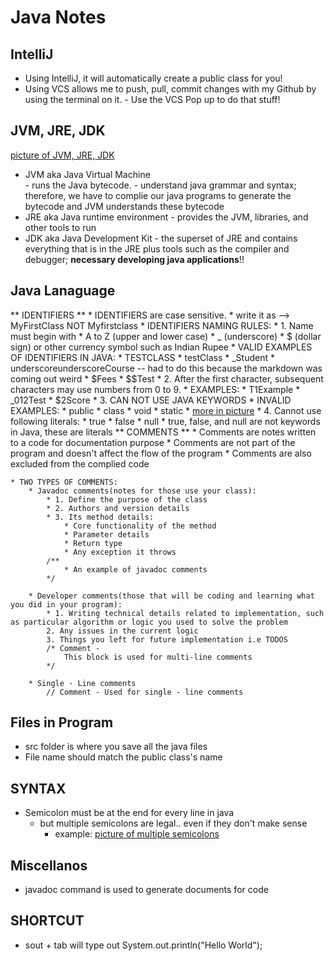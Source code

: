 # Java Notes 

## IntelliJ 
* Using IntelliJ, it will automatically create a public class for you!  
* Using VCS allows me to push, pull, commit changes with my Github by using the terminal on it. 
		- Use the VCS Pop up to do that stuff! 

## JVM, JRE, JDK
[picture of JVM, JRE, JDK](JDK,JVM,JRE.png)	
* JVM aka Java Virtual Machine  
		- runs the Java bytecode. 
		- understand java grammar and syntax; therefore, we have to complie our java programs to generate the bytecode and JVM understands these bytecode
* JRE aka Java runtime environment 
		- provides the JVM, libraries, and other tools to run 
* JDK aka Java Development Kit 
		- the superset of JRE and contains everything that is in the JRE plus tools such as the compiler and debugger; **necessary developing java applications**!!

## Java Lanaguage 
** IDENTIFIERS ** 
		* IDENTIFIERS are case sensitive.
	  	*  write it as --> MyFirstClass NOT Myfirstclass
	  * IDENTIFIERS NAMING RULES:
	     * 1. Name must begin with
		      * A to Z (upper and lower case)
		      * _ (underscore)
		      * $ (dollar sign) or other currency symbol such as Indian Rupee
	           * VALID EXAMPLES OF IDENTIFIERS IN JAVA:
	              * TESTCLASS
	              * testClass
	              * _Student
	              * underscoreunderscoreCourse -- had to do this because the markdown was coming out weird 
	            	* $Fees
	              * $$Test
		    * 2. After the first character, subsequent characters may use numbers from 0 to 9.
	        * EXAMPLES:
	          * T1Example
	          * _012Test
	          * $2Score
		    * 3. CAN NOT USE JAVA KEYWORDS
	        * INVALID EXAMPLES:
	          * public
	          * class
	          * void
	          * static 
	          * [more in picture](NONOs_for_identifiers_naming.png)
	      * 4. Cannot use following literals: 
	      	* true 
	      	* false 
	      	* null 
	      		* true, false, and null are not keywords in Java, these are literals 
** COMMENTS **
	* Comments are notes written to a code for documentation purpose
	* Comments are not part of the program and doesn't affect the flow of the program 
	* Comments are also excluded from the complied code 

	* TWO TYPES OF COMMENTS: 
		* Javadoc comments(notes for those use your class): 
			* 1. Define the purpose of the class
			* 2. Authors and version details 
			* 3. Its method details:
				* Core functionality of the method 
				* Parameter details 
				* Return type 
				* Any exception it throws  
			/**
				* An example of javadoc comments 
			*/

		* Developer comments(those that will be coding and learning what you did in your program):
			* 1. Writing technical details related to implementation, such as particular algorithm or logic you used to solve the problem 
			2. Any issues in the current logic 
			3. Things you left for future implementation i.e TODOS  
			/* Comment - 
				This block is used for multi-line comments 
			*/

		* Single - Line comments 
			// Comment - Used for single - line comments  

## Files in Program 
* src folder is where you save all the java files 
* File name should match the public class's name 

## SYNTAX 
* Semicolon must be at the end for every line in java 
	* but multiple semicolons are legal.. even if they don't make sense 
		* example: [picture of multiple semicolons](too_many_semi.png)

## Miscellanos 
* javadoc command is used to generate documents for code   

## SHORTCUT 
* sout + tab will type out System.out.println("Hello World");